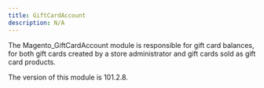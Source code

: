 ```yaml
---
title: GiftCardAccount
description: N/A
---
```


The Magento_GiftCardAccount module is responsible for gift card balances, for both gift cards created by a store administrator and gift cards sold as gift card products.

<InlineAlert slots="text" />
The version of this module is 101.2.8.
